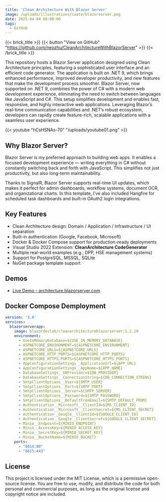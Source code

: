 ```yaml
---
title: 'Clean Architecture With Blazor Server'
image: /uploads/illustrations/cuate/blazorserver.png
date: 2025-04-04 00:00:00
tags: 
  - GitHub
---
```


{{< brick_title >}}
{{< button "View on GitHub" "https://github.com/neozhu/CleanArchitectureWithBlazorServer" >}}
{{< /brick_title >}}

This repository hosts a Blazor Server application designed using Clean Architecture principles, featuring a sophisticated user interface and an efficient code generator. The application is built on .NET 9, which brings enhanced performance, improved developer productivity, and new features that make the development process smoother. Blazor Server, now supported on .NET 9, combines the power of C# with a modern web development experience, eliminating the need to switch between languages like JavaScript and C#. This setup simplifies development and enables fast, responsive, and highly interactive web applications. Leveraging Blazor’s real-time communication capabilities and .NET’s robust ecosystem, developers can rapidly create feature-rich, scalable applications with a seamless user experience.



{{< youtube "hCsHSNAs-70" "/uploads/youtube01.png" >}}

## Why Blazor Server?

Blazor Server is my preferred approach to building web apps. It enables a focused development experience — writing everything in C# without constantly switching back and forth with JavaScript. This simplifies not just productivity, but also long-term maintainability.

Thanks to SignalR, Blazor Server supports real-time UI updates, which makes it perfect for admin dashboards, workflow systems, document OCR, and organizational charts. In this template, I’ve also included Hangfire for scheduled task dashboards and built-in OAuth2 login integrations.

## Key Features

- Clean Architecture design: Domain / Application / Infrastructure / UI separation
- Built-in authentication (Google, Facebook, Microsoft)
- Docker & Docker Compose support for production-ready deployments
- Visual Studio 2022 Extension: **CleanArchitecture CodeGenerator**
- Multiple real-world examples (e.g., DPP, HSE management systems)
- Support for PostgreSQL, MSSQL, SQLite
- NuGet package template support


## Demos

- [Live Demo - architecture.blazorserver.com](https://architecture.blazorserver.com)

## Docker Compose Demployment
```yml
version: '3.8'
services:
  blazorserverapp:
    image: blazordevlab/cleanarchitectureblazorserver:1.2.10
    environment:
      - UseInMemoryDatabase=${USE_IN_MEMORY_DATABASE}
      - ASPNETCORE_ENVIRONMENT=${ASPNETCORE_ENVIRONMENT}
      - ASPNETCORE_URLS=${ASPNETCORE_URLS}
      - ASPNETCORE_HTTP_PORTS=${ASPNETCORE_HTTP_PORTS}
      - ASPNETCORE_HTTPS_PORTS=${ASPNETCORE_HTTPS_PORTS}
      - AppConfigurationSettings__ApplicationUrl=${APP_URL}
      - AppConfigurationSettings__AppName=${APP_NAME}
      - DatabaseSettings__DBProvider=${DB_PROVIDER}
      - DatabaseSettings__ConnectionString=${DB_CONNECTION_STRING}
      - SmtpClientOptions__User=${SMTP_USER}
      - SmtpClientOptions__Port=${SMTP_PORT}
      - SmtpClientOptions__Server=${SMTP_SERVER}
      - SmtpClientOptions__Password=${SMTP_PASSWORD}
      - SmtpClientOptions__DefaultFromEmail=${SMTP_DEFAULT_FROM}
      - Authentication__Microsoft__ClientId=${MS_CLIENT_ID}
      - Authentication__Microsoft__ClientSecret=${MS_CLIENT_SECRET}
      - Authentication__Google__ClientId=${GOOGLE_CLIENT_ID}
      - Authentication__Google__ClientSecret=${GOOGLE_CLIENT_SECRET}
      - Minio__Endpoint=${MINIO_ENDPOINT}
      - Minio__AccessKey=${MINIO_ACCESS_KEY}
      - Minio__SecretKey=${MINIO_SECRET_KEY}
      - Minio__BucketName=${MINIO_BUCKET}
    ports:
      - "8014:80"
      - "8015:443"
```

## License
This project is licensed under the MIT License, which is a permissive open-source license.
You are free to use, modify, and distribute the code for both personal and commercial purposes,
as long as the original license and copyright notice are included.